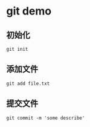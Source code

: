 # git demo

## 初始化
```git
git init
```

## 添加文件
```git
git add file.txt
```

## 提交文件
```git
git commit -m 'some describe'
```
